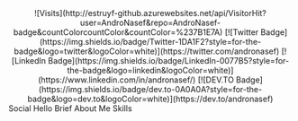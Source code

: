 <div align="center">
![Visits](http://estruyf-github.azurewebsites.net/api/VisitorHit?user=AndroNasef&repo=AndroNasef-badge&countColorcountColor&countColor=%237B1E7A)
[![Twitter Badge](https://img.shields.io/badge/Twitter-1DA1F2?style=for-the-badge&logo=twitter&logoColor=white)](https://twitter.com/andronasef)
[![LinkedIn Badge](https://img.shields.io/badge/LinkedIn-0077B5?style=for-the-badge&logo=linkedin&logoColor=white)](https://www.linkedin.com/in/andronasef/)
[![DEV.TO Badge](https://img.shields.io/badge/dev.to-0A0A0A?style=for-the-badge&logo=dev.to&logoColor=white)](https://dev.to/andronasef)
</div>
Social
Hello 
Brief
About Me 
Skills
